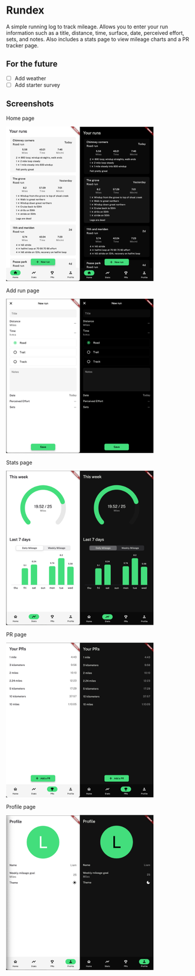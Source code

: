 # Rundex

A simple running log to track mileage. Allows you to enter your run information such as a title, distance, time, surface, date, perceived effort, sets, and notes. Also includes a stats page to view mileage charts and a PR tracker page.

## For the future
 - [ ] Add weather
 - [ ] Add starter survey

## Screenshots
Home page

<img src="assets/screenshots/home_page_light.png" alt="home page light" width="200"/><img src="assets/screenshots/home_page_dark.png" alt="home page dark" width="200"/>


Add run page

<img src="assets/screenshots/add_run_page_light.png" alt="add run page light" width="200"/><img src="assets/screenshots/add_run_page_dark.png" alt="add run page dark" width="200"/>


Stats page

<img src="assets/screenshots/stats_page_light.png" alt="stats page light" width="200"/><img src="assets/screenshots/stats_page_dark.png" alt="stats page dark" width="200"/>


PR page

<img src="assets/screenshots/pr_page_light.png" alt="pr page light" width="200"/><img src="assets/screenshots/pr_page_dark.png" alt="pr page dark" width="200"/>


Profile page

<img src="assets/screenshots/profile_page_light.png" alt="profile page light" width="200"/><img src="assets/screenshots/profile_page_dark.png" alt="profile page dark" width="200"/>

